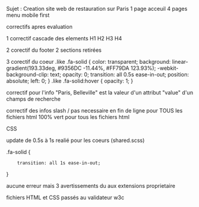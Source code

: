 Sujet :
Creation site web de restauration sur Paris
1 page acceuil
4 pages menu
mobile first

correctifs apres evaluation

1 correctif cascade des elements H1 H2 H3 H4

2 corectif du footer  2 sections retirées

3 corectif du coeur 
.like .fa-solid {
  color: transparent;
  background: linear-gradient(193.33deg, #9356DC -11.44%, #FF79DA 123.93%);
  -webkit-background-clip: text;
  opacity: 0;
  transition: all 0.5s ease-in-out;
  position: absolute;
  left: 0;
}
.like .fa-solid:hover {
  opacity: 1;
}

correctif pour   l'info "Paris, Belleville" est la valeur d'un attribut "value" d'un champs de recherche

correctif des infos slash / pas necessaire en fin de ligne pour TOUS les fichiers html
100% vert pour tous les fichiers html

CSS

update de 0.5s à 1s realié pour les coeurs (shared.scss)

.fa-solid {

        transition: all 1s ease-in-out;
}

aucune erreur mais 3 avertissements du aux extensions proprietaire

fichiers HTML et CSS passés au validateur w3c




  

